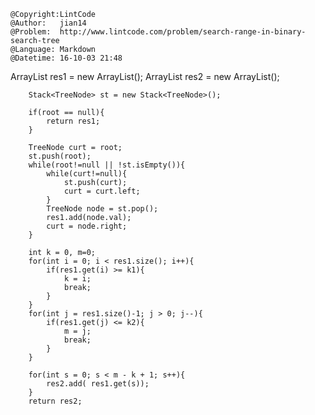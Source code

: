 ```
@Copyright:LintCode
@Author:   jian14
@Problem:  http://www.lintcode.com/problem/search-range-in-binary-search-tree
@Language: Markdown
@Datetime: 16-10-03 21:48
```

ArrayList<Integer> res1 = new ArrayList<Integer>();
        ArrayList<Integer> res2 = new ArrayList<Integer>();
        
        Stack<TreeNode> st = new Stack<TreeNode>();
        
        if(root == null){
            return res1;
        }
        
        TreeNode curt = root;
        st.push(root);
        while(root!=null || !st.isEmpty()){
            while(curt!=null){
                st.push(curt);
                curt = curt.left;
            }
            TreeNode node = st.pop();
            res1.add(node.val);
            curt = node.right;
        }
        
        int k = 0, m=0;
        for(int i = 0; i < res1.size(); i++){
            if(res1.get(i) >= k1){
                k = i;
                break;
            }
        }
        for(int j = res1.size()-1; j > 0; j--){
            if(res1.get(j) <= k2){
                m = j;
                break;
            }
        }
        
        for(int s = 0; s < m - k + 1; s++){
            res2.add( res1.get(s));
        }
        return res2;